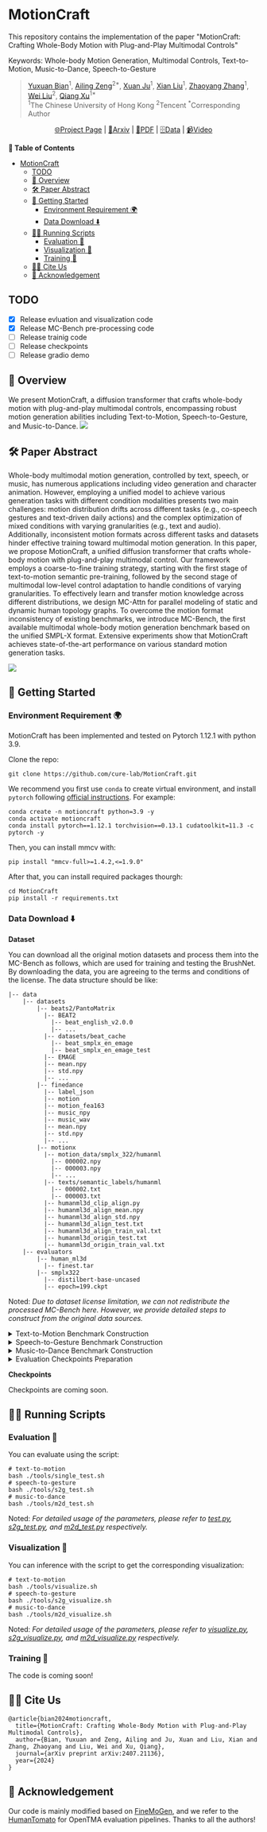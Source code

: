 # MotionCraft

This repository contains the implementation of the paper "MotionCraft: Crafting Whole-Body Motion with Plug-and-Play Multimodal Controls"

Keywords: Whole-body Motion Generation, Multimodal Controls, Text-to-Motion, Music-to-Dance, Speech-to-Gesture 

> [Yuxuan Bian](https://yxbian23.github.io/)<sup>1</sup>, [Ailing Zeng](https://ailingzeng.site/)<sup>2*</sup>, [Xuan Ju](https://github.com/juxuan27)<sup>1</sup>, [Xian Liu](https://alvinliu0.github.io/)<sup>1</sup>, [Zhaoyang Zhang](https://zzyfd.github.io/#/)<sup>1</sup>, [Wei Liu](https://scholar.google.com.hk/citations?hl=zh-CN&user=AjxoEpIAAAAJ)<sup>2</sup>, [Qiang Xu](https://cure-lab.github.io/)<sup>1*</sup><br>
> <sup>1</sup>The Chinese University of Hong Kong <sup>2</sup>Tencent <sup>*</sup>Corresponding Author


<p align="center">
  <a href="https://cure-lab.github.io/MotionCraft/">🌐Project Page</a> |
  <a href="https://arxiv.org/abs/2407.21136">📜Arxiv</a> |
  <a href="https://arxiv.org/pdf/2407.21136">📃PDF</a> |
  <a href="https://github.com/cure-lab/MotionCraft">🗄️Data</a> |
  <a href="https://cure-lab.github.io/MotionCraft/">📹Video</a>
</p>



**📖 Table of Contents**


- [MotionCraft](#motioncraft)
  - [TODO](#todo)
  - [🧭 Overview](#-overview)
  - [🛠️ Paper Abstract](#️-paper-abstract)
  - [🚀 Getting Started](#-getting-started)
    - [Environment Requirement 🌍](#environment-requirement-)
    - [Data Download ⬇️](#data-download-️)
  - [🏃🏼 Running Scripts](#-running-scripts)
    - [Evaluation 📏](#evaluation-)
    - [Visualization 📜](#visualization-)
    - [Training 🤯](#training-)
  - [🤝🏼 Cite Us](#-cite-us)
  - [💖 Acknowledgement](#-acknowledgement)


## TODO

- [x] Release evluation and visualization code
- [x] Release MC-Bench pre-processing code
- [ ] Release trainig code
- [ ] Release checkpoints
- [ ] Release gradio demo

## 🧭 Overview
We present MotionCraft, a diffusion transformer that crafts whole-body motion with plug-and-play multimodal controls, encompassing robust motion generation abilities including Text-to-Motion, Speech-to-Gesture, and Music-to-Dance.
![](./assets/imgs/1-teaser.png)

## 🛠️ Paper Abstract

Whole-body multimodal motion generation, controlled by text, speech, or music, has numerous applications including video generation and character animation. However, employing a unified model to achieve various generation tasks with different condition modalities presents two main challenges: motion distribution drifts across different tasks (e.g., co-speech gestures and text-driven daily actions) and the complex optimization of mixed conditions with varying granularities (e.g., text and audio). Additionally, inconsistent motion formats across different tasks and datasets hinder effective training toward multimodal motion generation. In this paper, we propose MotionCraft, a unified diffusion transformer that crafts whole-body motion with plug-and-play multimodal control. Our framework employs a coarse-to-fine training strategy, starting with the first stage of text-to-motion semantic pre-training, followed by the second stage of multimodal low-level control adaptation to handle conditions of varying granularities. To effectively learn and transfer motion knowledge across different distributions, we design MC-Attn for parallel modeling of static and dynamic human topology graphs. To overcome the motion format inconsistency of existing benchmarks, we introduce MC-Bench, the first available multimodal whole-body motion generation benchmark based on the unified SMPL-X format. Extensive experiments show that MotionCraft achieves state-of-the-art performance on various standard motion generation tasks.

![](./assets/imgs/3-method.png)



## 🚀 Getting Started

### Environment Requirement 🌍

MotionCraft has been implemented and tested on Pytorch 1.12.1 with python 3.9.

Clone the repo:

```
git clone https://github.com/cure-lab/MotionCraft.git
```

We recommend you first use `conda` to create virtual environment, and install `pytorch` following [official instructions](https://pytorch.org/). For example:


```
conda create -n motioncraft python=3.9 -y
conda activate motioncraft
conda install pytorch==1.12.1 torchvision==0.13.1 cudatoolkit=11.3 -c pytorch -y
```

Then, you can install mmcv with:

```
pip install "mmcv-full>=1.4.2,<=1.9.0"
```

After that, you can install required packages thourgh:

```
cd MotionCraft
pip install -r requirements.txt
```



### Data Download ⬇️


**Dataset**

You can download all the original motion datasets and process them into the MC-Bench as follows, which are used for training and testing the BrushNet. By downloading the data, you are agreeing to the terms and conditions of the license. The data structure should be like:

```
|-- data
    |-- datasets
        |-- beats2/PantoMatrix
          |-- BEAT2
            |-- beat_english_v2.0.0
            |-- ...
          |-- datasets/beat_cache
            |-- beat_smplx_en_emage
            |-- beat_smplx_en_emage_test
          |-- EMAGE
          |-- mean.npy
          |-- std.npy
          |-- ...
        |-- finedance
          |-- label_json
          |-- motion
          |-- motion_fea163
          |-- music_npy
          |-- music_wav
          |-- mean.npy
          |-- std.npy
          |-- ...
        |-- motionx
          |-- motion_data/smplx_322/humanml
            |-- 000002.npy
            |-- 000003.npy
            |-- ...
          |-- texts/semantic_labels/humanml
            |-- 000002.txt
            |-- 000003.txt
          |-- humanml3d_clip_align.py
          |-- humanml3d_align_mean.npy
          |-- humanml3d_align_std.npy
          |-- humanml3d_align_test.txt
          |-- humanml3d_align_train_val.txt
          |-- humanml3d_origin_test.txt
          |-- humanml3d_origin_train_val.txt
    |-- evaluators
        |-- human_ml3d
          |-- finest.tar
        |-- smplx322
          |-- distilbert-base-uncased
          |-- epoch=199.ckpt
```
Noted: *Due to dataset license limitation, we can not redistribute the processed MC-Bench here. However, we provide detailed steps to construct from the original data sources.*

<details> <summary> Text-to-Motion Benchmark Construction </summary>

* Following the processing workflow of Mocap Datasets in [MotionX](https://github.com/IDEA-Research/Motion-X/tree/main/mocap-dataset-process), obtain a processed subset of SMPL-X HumanML3D from the raw AMASS dataset.
* Follow [the official preparation](https://github.com/EricGuo5513/text-to-motion/blob/f8eecd27341b04464e363f0acd993cabef52b1ce/data/dataset.py#L69) to align each motion data with different text annotations and different time intervals by running the following code:
  ```
  cd ./data/datasets/motionx
  mkdir motionx/motion_data/smplx_322/humanml3d_align_test
  mkdir motionx/motion_data/smplx_322/humanml3d_align_train_val
  mkdir motionx/texts/semantic_labels/humanml3d_align_test
  mkdir motionx/texts/semantic_labels/humanml3d_align_train_val

  python humanml3d_clip_align.py

  rm -rf motionx/motion_data/smplx_322/humanml
  rm -rf motionx/texts/semantic_labels/humanml

  mv motionx/motion_data/smplx_322/humanml3d_align_test/* motionx/motion_data/smplx_322/humanml3d_align_train_val/
  mv motionx/texts/semantic_labels/humanml3d_align_test/* motionx/texts/semantic_labels/humanml3d_align_train_val/
  rm -rf motionx/motion_data/smplx_322/humanml3d_align_test
  rm -rf motionx/texts/semantic_labels/humanml3d_align_test

  mv motionx/motion_data/smplx_322/humanml3d_align_train_val motionx/motion_data/smplx_322/humanml
  mv motionx/texts/semantic_labels/humanml3d_align_train_val motionx/texts/semantic_labels/humanml

  ```

  Noted: *As described in our paper, our base model has two variants: MotionCraft-Basic and MotionCraft-Mix. MotionCraft-Basic refers to the model where the first stage is trained only on the HumanML3D subset of MC-Bench, while MotionCraft-Mix refers to the model where the first stage is trained on all subsets of MC-Bench (HumanML3D, BEAT2, FineDance). The text processing components for the latter two are included in the Speech-to-Motion Benchmark Construction and Music-to-Dance Benchmark Construction.*

</details>


<details> <summary> Speech-to-Gesture Benchmark Construction </summary>

* Clone the original BEAT2 dataset:
  ```
  cd ./data/datasets/beats2
  git clone https://github.com/PantoMatrix/PantoMatrix.git
  cd PantoMatrix
  git lfs install
  git clone https://huggingface.co/datasets/H-Liu1997/BEAT2
  ```
* Prepare relevant statistical metrics:
  ```
  mv ./data/datasets/beats2/mean.npy ./data/datasets/beats2/PantoMatrix/
  mv ./data/datasets/beats2/std.npy ./data/datasets/beats2/PantoMatrix/
  ```
</details>

<details> <summary> Music-to-Dance Benchmark Construction </summary>

* Download and organize the data as [FineDance](https://github.com/li-ronghui/FineDance?tab=readme-ov-file):
  * label_json: contains the song name, coarse style, and fine-grained genre.
  * motion: contains the SMPLH format motion data.
  * music_wav: contains the music data in 'wav' format.
  * music_npy: contains the music feature extracted by librosa follow AIST++
* Transform the original SMPL-H FineDance data into data in the SMPL-X format:
  ```
  cd ./data/datasets/finedance
  python pre_motion.py
  ```
</details>

<details> <summary> Evaluation Checkpoints Preparation </summary>

* Download the `distilbert/distilbert-base-uncased`:
  ```
  cd ./data/evaluators/smplx322
  git lfs install
  git clone https://huggingface.co/distilbert/distilbert-base-uncased
  ```
* Download our pre-trained [text-encoder and motion encoder](https://drive.google.com/drive/folders/1cy3tRnMpb1k-A3bX2rY4JlY8cMENPLZ2?usp=drive_link) and put them under [here](./data/evaluators/smplx322) for evaluation.
</details>

**Checkpoints**

Checkpoints are coming soon.

## 🏃🏼 Running Scripts

### Evaluation 📏

You can evaluate using the script:

```
# text-to-motion
bash ./tools/single_test.sh
# speech-to-gesture
bash ./tools/s2g_test.sh
# music-to-dance
bash ./tools/m2d_test.sh
```

Noted: *For detailed usage of the parameters, please refer to [test.py](tools/test.py), [s2g_test.py](tools/s2g_test.py), and [m2d_test.py](tools/m2d_test.py) respectively.*

### Visualization 📜

You can inference with the script to get the corresponding visualization:

```
# text-to-motion
bash ./tools/visualize.sh
# speech-to-gesture
bash ./tools/s2g_visualize.sh
# music-to-dance
bash ./tools/m2d_visualize.sh
```

Noted: *For detailed usage of the parameters, please refer to [visualize.py](tools/visualize.py), [s2g_visualize.py](tools/s2g_visualize.py), and [m2d_visualize.py](tools/m2d_visualize.py) respectively.*


### Training 🤯

The code is coming soon!

## 🤝🏼 Cite Us

```
@article{bian2024motioncraft,
  title={MotionCraft: Crafting Whole-Body Motion with Plug-and-Play Multimodal Controls},
  author={Bian, Yuxuan and Zeng, Ailing and Ju, Xuan and Liu, Xian and Zhang, Zhaoyang and Liu, Wei and Xu, Qiang},
  journal={arXiv preprint arXiv:2407.21136},
  year={2024}
}
```


## 💖 Acknowledgement
<span id="acknowledgement"></span>

Our code is mainly modified based on [FineMoGen](https://github.com/mingyuan-zhang/FineMoGen), and we refer to the [HumanTomato](https://github.com/IDEA-Research/HumanTOMATO) for OpenTMA evaluation pipelines. Thanks to all the authors!
